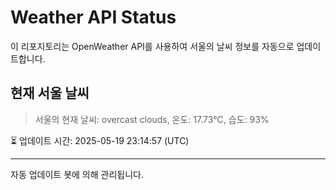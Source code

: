 
# Weather API Status

이 리포지토리는 OpenWeather API를 사용하여 서울의 날씨 정보를 자동으로 업데이트합니다.

## 현재 서울 날씨
> 서울의 현재 날씨: overcast clouds, 온도: 17.73°C, 습도: 93%

⏳ 업데이트 시간: 2025-05-19 23:14:57 (UTC)

---
자동 업데이트 봇에 의해 관리됩니다.
